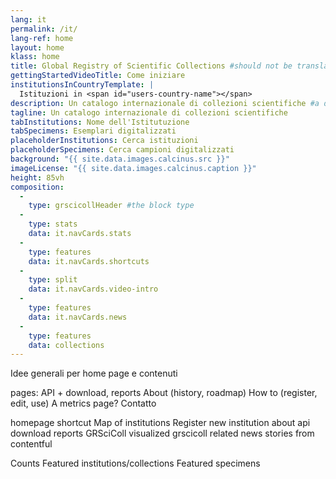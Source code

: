 ```yaml
---
lang: it
permalink: /it/
lang-ref: home
layout: home
klass: home
title: Global Registry of Scientific Collections #should not be translated
gettingStartedVideoTitle: Come iniziare
institutionsInCountryTemplate: |
  Istituzioni in <span id="users-country-name"></span>
description: Un catalogo internazionale di collezioni scientifiche #a descripton for the head element
tagline: Un catalogo internazionale di collezioni scientifiche
tabInstitutions: Nome dell'Istitutuzione
tabSpecimens: Esemplari digitalizzati
placeholderInstitutions: Cerca istituzioni
placeholderSpecimens: Cerca campioni digitalizzati
background: "{{ site.data.images.calcinus.src }}"
imageLicense: "{{ site.data.images.calcinus.caption }}"
height: 85vh
composition:
  - 
    type: grscicollHeader #the block type
  - 
    type: stats
    data: it.navCards.stats
  - 
    type: features
    data: it.navCards.shortcuts
  - 
    type: split
    data: it.navCards.video-intro
  - 
    type: features
    data: it.navCards.news
  - 
    type: features
    data: collections
---
```


Idee generali per home page e contenuti

pages: API + download, reports About (history, roadmap) How to (register, edit, use) A metrics page? Contatto

homepage shortcut Map of institutions Register new institution about api download reports GRSciColl visualized grscicoll related news stories from contentful

Counts Featured institutions/collections Featured specimens

